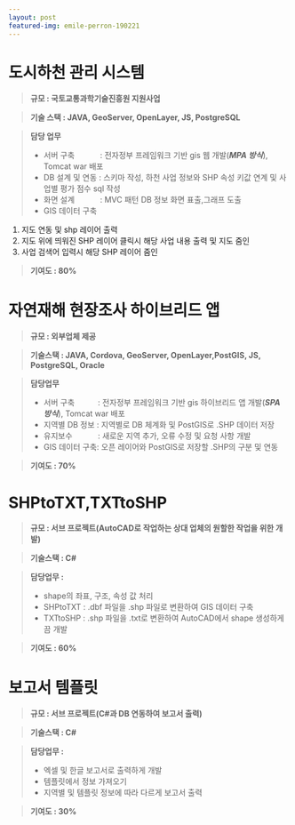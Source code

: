 ```yaml
---
layout: post
featured-img: emile-perron-190221
---
```


도시하천 관리 시스템
======

> **규모 :  국토교통과학기술진흥원 지원사업**

> **기술 스택  :  JAVA, GeoServer, OpenLayer, JS, PostgreSQL**

> **담당 업무**  
> - 서버 구축 　　　: 전자정부 프레임워크 기반 gis 웹 개발(**_MPA 방식_**), Tomcat war 배포
> - DB 설계 및 연동 : 스키마 작성, 하천 사업 정보와 SHP 속성 키값 연계 및 사업별 평가 점수 sql 작성
> - 화면 설계 　　　:  MVC 패턴 DB 정보 화면 표출,그래프 도출
> - GIS 데이터 구축 
  1. 지도 연동 및 shp 레이어 출력
  2. 지도 위에 띄워진 SHP 레이어 클릭시 해당 사업 내용 출력 및 지도 줌인
  3. 사업 검색어 입력시 해당 SHP 레이어 줌인 

 > **기여도 : 80%**


자연재해 현장조사 하이브리드 앱
======

> **규모 : 외부업체 제공**

> **기술스택 :  JAVA, Cordova, GeoServer, OpenLayer,PostGIS, JS, PostgreSQL, Oracle**

> **담당업무**
> - 서버 구축　　　: 전자정부 프레임워크 기반 gis 하이브리드 앱 개발(**_SPA 방식_**), Tomcat war 배포
> - 지역별 DB 정보 : 지역별로 DB 체계화 및  PostGIS로 .SHP 데이터 저장
> - 유지보수 　　　: 새로운 지역 추가, 오류 수정 및 요청 사항 개발
> - GIS 데이터 구축: 오픈 레이어와 PostGIS로 저장할 .SHP의 구분 및 연동

     
> **기여도 : 70%**


SHPtoTXT,TXTtoSHP
======

> **규모 : 서브 프로젝트(AutoCAD로 작업하는 상대 업체의 원할한 작업을 위한 개발)** 

> **기술스택 : C#**

> **담당업무 :**
> - shape의 좌표, 구조, 속성 값 처리 
> - SHPtoTXT : .dbf 파일을 .shp 파일로 변환하여 GIS 데이터 구축
> - TXTtoSHP : .shp 파일을 .txt로 변환하여 AutoCAD에서 shape 생성하게끔 개발


> **기여도 : 60%** 


보고서 템플릿 
======

> **규모 : 서브 프로젝트(C#과 DB 연동하여 보고서 출력)** 

> **기술스택 : C#**

> **담당업무 :**
> - 엑셀 및 한글 보고서로 출력하게 개발 
> - 템플릿에서 정보 가져오기 
> - 지역별 및 템플릿 정보에 따라 다르게 보고서 출력


> **기여도 : 30%** 